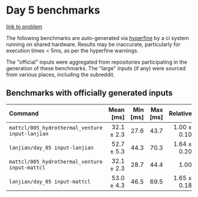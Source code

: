 # Day 5 benchmarks

[link to problem](http://adventofcode.com/2021/day/5)

The following benchmarks are auto-generated via [hyperfine](https://github.com/sharkdp/hyperfine) by a ci system running on shared hardware. Results may be inaccurate, particularly for execution times < 5ms, as per the hyperfine warnings.

The "official" inputs were aggregated from repositories participating in the generation of these benchmarks. The "large" inputs (if any) were sourced from various places, including the subreddit.

## Benchmarks with officially generated inputs
| Command | Mean [ms] | Min [ms] | Max [ms] | Relative |
|:---|---:|---:|---:|---:|
| `mattcl/005_hydrothermal_venture input-lanjian` | 32.1 ± 2.3 | 27.6 | 43.7 | 1.00 ± 0.10 |
| `lanjian/day_05 input-lanjian` | 52.7 ± 5.3 | 44.3 | 70.3 | 1.64 ± 0.20 |
| `mattcl/005_hydrothermal_venture input-mattcl` | 32.1 ± 2.3 | 28.7 | 44.4 | 1.00 |
| `lanjian/day_05 input-mattcl` | 53.0 ± 4.3 | 46.5 | 69.5 | 1.65 ± 0.18 |
